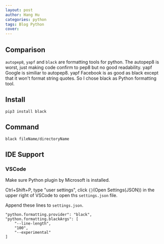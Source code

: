 ```yaml
---
layout: post
author: Hang Hu
categories: python
tags: Blog Python 
cover: 
---
```

## Comparison

`autopep8`, `yapf` and `black` are formatting tools for python. The autopep8 is worst, just making code confirm to pep8 but no good readability. yapf Google is similiar to autopep8. yapf Facebook is as good as black except that it won't format string quotes. So I chose black as Python formatting tool.

## Install

```
pip3 install black
```


## Command


```
black fileName/directoryName
```


## IDE Support


### VSCode


Make sure Python plugin by Microsoft is installed.


Ctrl+Shift+P, type "user settings", click `{}`(Open Settings(JSON)) in the upper right of VSCode to open ths `settings.json` file.


Append these lines to `settings.json`.


```
"python.formatting.provider": "black",
"python.formatting.blackArgs": [
    "--line-length",
    "100",
    "--experimental"
]
```

